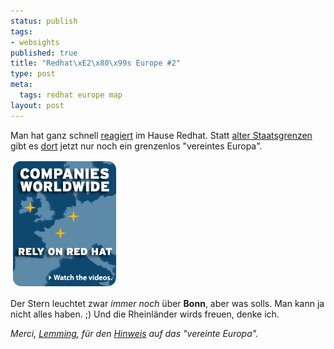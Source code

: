 ```yaml
--- 
status: publish
tags: 
- websights
published: true
title: "Redhat\xE2\x80\x99s Europe #2"
type: post
meta: 
  tags: redhat europe map
layout: post
---
```

Man hat ganz schnell <a href="http://blog.jeanpierre.de/archives/2005/08/topaktuelles_ka.html">reagiert</a> im Hause Redhat. Statt <a href="http://fredericiana.de/archives/2005/08/01/redhat-europe/">alter Staatsgrenzen</a> gibt es <a href="http://www.redhat.com">dort</a> jetzt nur noch ein grenzenlos "vereintes Europa".

<img src='/media/wp/050802redhateurope3.jpg' alt='Red Hat\&#39;s Europa heute' class="centered border" />

Der Stern leuchtet zwar <em>immer noch</em> über <strong>Bonn</strong>, aber was solls. Man kann ja nicht alles haben. ;) Und die Rheinländer wirds freuen, denke ich.


<em>Merci, <a href="http://lemming.name/">Lemming</a>, für den <a href="http://fredericiana.de/archives/2005/08/01/redhat-europe/#comment-18040">Hinweis</a> auf das "vereinte Europa".</em>
